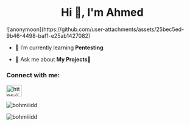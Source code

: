 <h1 align="center">Hi 👋, I'm Ahmed</h1>
![anonymoon](https://github.com/user-attachments/assets/25bec5ed-9b46-4498-baf1-e25ab1427082)


- 🌱 I’m currently learning **Pentesting**

- 💬 Ask me about **My Projects🥇**

<h3 align="left">Connect with me:</h3>
<p align="left">
<a href="https://www.youtube.com/c/https://www.youtube.com/@black1_1hat" target="blank"><img align="center" src="https://raw.githubusercontent.com/rahuldkjain/github-profile-readme-generator/master/src/images/icons/Social/youtube.svg" alt="https://www.youtube.com/@black1_1hat" height="30" width="40" /></a>
</p>



<p><img align="center" src="https://github-readme-stats.vercel.app/api/top-langs?username=bohmiiidd&show_icons=true&locale=en&layout=compact" alt="bohmiiidd" /></p>

<p><img align="center" src="https://github-readme-streak-stats.herokuapp.com/?user=bohmiiidd&" alt="bohmiiidd" /></p>

